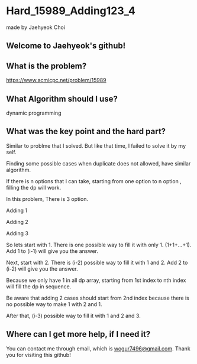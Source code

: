 # Hard_15989_Adding123_4

made by Jaehyeok Choi

## Welcome to Jaehyeok's github!

## What is the problem?

https://www.acmicpc.net/problem/15989

## What Algorithm should I use?

dynamic programming

## What was the key point and the hard part?

Similar to problme that I solved. But like that time, I failed to solve it by my self.

Finding some possible cases when duplicate does not allowed, have similar algorithm.

If there is n options that I can take, starting from one option to n option , filling the dp will work.

In this problem, There is 3 option.

Adding 1

Adding 2

Adding 3

So lets start with 1. There is one possible way to fill it with only 1. (1+1+...+1). Add 1 to (i-1) will give you the answer.

Next, start with 2. There is (i-2) possible way to fill it with 1 and 2. 
Add 2 to (i-2) will give you the answer.

Because we only have 1 in all dp array, starting from 1st index to nth index will fill the dp in sequence.

Be aware that adding 2 cases should start from 2nd index because there is no possible way to make 1 with 2 and 1.

After that, (i-3) possible way to fill it with 1 and 2 and 3.

## Where can I get more help, if I need it?

You can contact me through email, which is wogur7496@gmail.com.
Thank you for visiting this github!

